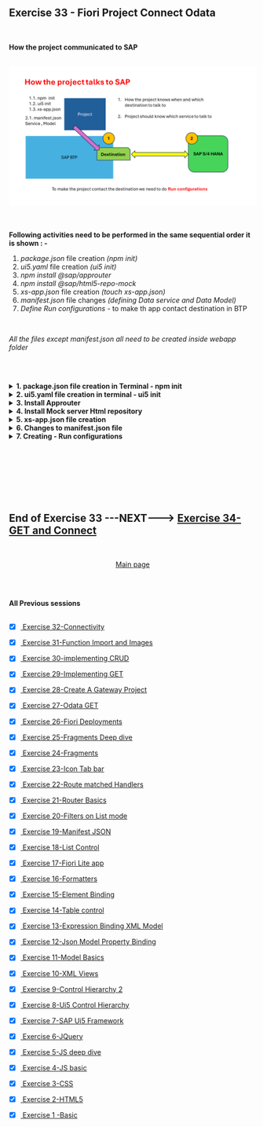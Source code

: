## Exercise 33 - Fiori Project Connect Odata

</br>

**How the project communicated to SAP**

</br>
<img src="./files/ui5e33-1b.png" >
</br></br>

</br>

**Following activities need to be performed in the same sequential order it is shown : -**

1. *package.json* file creation *(npm init)*
2. *ui5.yaml* file creation *(ui5 init)*
3. *npm install @sap/approuter*
4. *npm install @sap/html5-repo-mock*
5. *xs-app.json* file creation *(touch xs-app.json)*
6. *manifest.json* file changes *(defining Data service and Data Model)*
7. *Define Run configurations* - to make th app contact destination in BTP

</br>

*All the files except manifest.json all need to be created inside webapp folder*

</br></br>

<details>
<summary> <b> 1. package.json file creation in Terminal - npm init </b> </summary>
</br>
<img src="./files/ui5e33-2.png" >
</br></br>
<img src="./files/ui5e33-3.png" >
</br></br>
<img src="./files/ui5e33-4.png" >
</br></br>
</details>

<details>
<summary> <b> 2. ui5.yaml file creation in terminal - ui5 init </b> </summary>
</br>

Check whether the SAP ui5 command line interface is installed in the system  *command ( npm list -g )*

</br>
<img src="./files/ui5e33-5a.png" >
</br></br>

Install SAP ui5 (Command line interface) CLI if it is not installed you may get error if it is installed can proceed to next step

</br></br>
<img src="./files/ui5e33-5.png" >
</br></br>

do ui5 init for the project to create ui5.yaml file (config for ui5)

</br></br>
<img src="./files/ui5e33-6.png" >
</br></br>
<img src="./files/ui5e33-7.png" >
</br></br>
</details>

<details>
<summary> <b> 3. Install Approuter </b> </summary>
</br>

use npm install command for installing app router as shown below

</br>
<img src="./files/ui5e33-8.png" >
</br></br>
</details>

<details>
<summary> <b> 4. Install Mock server Html repository </b> </summary>
</br>

use npm install command for installing html5 mock server 

</br>
<img src="./files/ui5e33-9.png" >
</br></br>
</details>

<details>
<summary> <b> 5. xs-app.json file creation </b> </summary>
</br>

command : *touch xs-app.json* to create file xs-app.json

```bat
touch xs-app.json
```

</br>
<img src="./files/ui5e33-10.png" >
</br></br>

The file will be blank by default we need to define the configuration as shown below


"source" : "^/sap/opu/odata/" - this redirects any url call to odata service in the destination maintained in BTP

</br>
<img src="./files/ui5e33-11.png" >
</br></br>

add the OData service name to the source section in the xs-app.json file as shown below

</br>

```json

{
    "welcomeFile": "webapp/index.html",
    "authenticationMethod": "none",
    "sessionTimeout": 10,
    "routes":[
        {
            "authenticationType": "none",
            "csrfProtection": false,
            "source" : "^/sap/opu/odata/ZJUNE_19062024_SRV/",
            "destination": "S4D"
        }, {
            "source": "^(.*)$",
            "target": "$1",
            "service": "html-apps-repo-rt"
        }
    ]
}

```

in json file on source section this symbol is used '^' it is a regular expression in JS : https://www.w3schools.com/jsref/jsref_obj_regexp.asp

</br></br>
</details>


<details>
<summary> <b> 6. Changes to manifest.json file </b> </summary>
</br>

added following 2 section to manifest.json file

```json

// section 1 - App 
    "sap.app": {
        "id": "ntt.hr.payroll",
        "description": "{{APP_TITLE}}",
        "applicationVersion": "1.0.0",
        "type": "application",
        "title": "{{APP_DESCRIPTION}}",
        "i18n": "i18n/i18n.properties",
//////////////////////////////     CHANGE BEGIN   
        "dataSources": {

            "danteService":{
                "uri": "/sap/opu/odata/ZJUNE_19062024_SRV/",
                "type" : "OData",
                "settings": {
                    "odataVersion": "2.0"
                }
            }
        }
    }
//////////////////////////////     CHANGE END

// section 2 - models 

        "models": {
            "i18n": {
                "type": "sap.ui.model.resource.ResourceModel",
                "uri": "i18n/i18n.properties"
            },
            "local": {
                "type": "sap.ui.model.json.JSONModel",
                "uri": "model/mockdata/fruits.json"
            },
//////////////////////////////     CHANGE BEGIN                    
            "":{
                "type": "sap.ui.model.odata.v2.OdataModel",
                "settings":{

                },

                "dataSource": "danteService",
                "preload": true
            }
//////////////////////////////     CHANGE END                
        }

```

</br></br>

**manifest.json before change**

```JSON
{
    "_version": "1.123",
    "sap.app": {
        "id": "ntt.hr.payroll",
        "description": "{{APP_TITLE}}",
        "applicationVersion": "1.0.0",
        "type": "application",
        "title": "{{APP_DESCRIPTION}}",
        "i18n": "i18n/i18n.properties"
    },
    "sap.ui": {
        "technology": "UI5",
        "icons": {
            "icon": "sap-icon://home"
        },
        "deviceTypes": {
            "desktop": true,
            "tablet": true,
            "phone": true
        }
    },
    "sap.ui5": {
        "dependencies": {
            "minUI5Version": "1.123",
            "libs": {
                "sap.m": {},
                "sap.ui.table": {}
            }
        },
        "rootView":{
            "id": "idAppView",
            "type": "XML",
            "viewName": "ntt.hr.payroll.view.App"
        },
        "routing": {
            "config":{
                "routerClass": "sap.m.routing.Router",
                "viewPath": "ntt.hr.payroll.view",
                "viewType": "XML",
                "controlId": "appCon",
                "clearControlAggregation": true
            },
            "routes":[{
                "name": "Master",
                "target": ["Facepage","Secondpage"],
                "pattern": ""
            },{
                "name": "Detail",
                "target": ["Facepage","Datapage"],
                "pattern": "Detail/{fruitId}"
            }],
            "targets": {
                "Facepage":{
                    "viewName": "View1",
                    "controlAggregation": "masterPages"
                },
                "Secondpage":{
                    "viewName": "empty",
                    "controlAggregation": "detailPages"
                },
                "Datapage":{
                    "viewName": "View2",
                    "controlAggregation": "detailPages"
                }
            }
        },

        "contentDensities": {
            "compact": true,
            "cozy": true
        },
        "library": {
            "css": "css/mystyle.css"
        },
        "models": {
            "i18n": {
                "type": "sap.ui.model.resource.ResourceModel",
                "uri": "i18n/i18n.properties"
            },
            "": {
                "type": "sap.ui.model.json.JSONModel",
                "uri": "model/mockdata/fruits.json"
            }
        }
    }
}

```

</br></br>

**manifest.json after change**

```JSON

{
    "_version": "1.123",
    "sap.app": {
        "id": "ntt.hr.payroll",
        "description": "{{APP_TITLE}}",
        "applicationVersion": "1.0.0",
        "type": "application",
        "title": "{{APP_DESCRIPTION}}",
        "i18n": "i18n/i18n.properties",
        "dataSources": {

            "danteService":{
                "uri": "/sap/opu/odata/ZJUNE_19062024_SRV/",
                "type" : "OData",
                "settings": {
                    "odataVersion": "2.0"
                }
            }
        }
    },
    "sap.ui": {
        "technology": "UI5",
        "icons": {
            "icon": "sap-icon://home"
        },
        "deviceTypes": {
            "desktop": true,
            "tablet": true,
            "phone": true
        }
    },
    "sap.ui5": {
        "dependencies": {
            "minUI5Version": "1.123",
            "libs": {
                "sap.m": {},
                "sap.ui.table": {}
            }
        },
        "rootView":{
            "id": "idAppView",
            "type": "XML",
            "viewName": "ntt.hr.payroll.view.App"
        },
        "routing": {
            "config":{
                "routerClass": "sap.m.routing.Router",
                "viewPath": "ntt.hr.payroll.view",
                "viewType": "XML",
                "controlId": "appCon",
                "clearControlAggregation": true
            },
            "routes":[{
                "name": "Master",
                "target": ["Facepage","Secondpage"],
                "pattern": ""
            },{
                "name": "Detail",
                "target": ["Facepage","Datapage"],
                "pattern": "Detail/{fruitId}"
            }],
            "targets": {
                "Facepage":{
                    "viewName": "View1",
                    "controlAggregation": "masterPages"
                },
                "Secondpage":{
                    "viewName": "empty",
                    "controlAggregation": "detailPages"
                },
                "Datapage":{
                    "viewName": "View2",
                    "controlAggregation": "detailPages"
                }
            }
        },

        "contentDensities": {
            "compact": true,
            "cozy": true
        },
        "library": {
            "css": "css/mystyle.css"
        },
        "models": {
            "i18n": {
                "type": "sap.ui.model.resource.ResourceModel",
                "uri": "i18n/i18n.properties"
            },
            "local": {
                "type": "sap.ui.model.json.JSONModel",
                "uri": "model/mockdata/fruits.json"
            },
            "":{
                "type": "sap.ui.model.odata.v2.OdataModel",
                "settings":{

                },

                "dataSource": "danteService",
                "preload": true
            }
        }
    }
}


```
</br></br>
</details>


<details>
<summary> <b> 7. Creating - Run configurations </b> </summary>
</br>
<img src="./files/ui5e33-12a.png" >
</br></br>

Since these apps are created by Fiori open application generator this is showing up in the menu but our app is not showing in the section

</br>

**Solution :**

The problem is due to large amount of folders in our projects directory - we have home/usr/projects/ui5/our-projects-built-here

navigate to our specific project folder we want to create run configurations

</br></br>
<img src="./files/ui5e33-13.png" >
</br></br>
<img src="./files/ui5e33-14.png" >
</br></br>
<img src="./files/ui5e33-15.png" >
</br></br>
</details>


</br></br>
</br></br>
</br></br>

## End of Exercise 33 ---NEXT---> <a href="https://github.com/Octavius-Dante/Arthelais/tree/main/ex_34"> Exercise 34-GET and Connect </a>
</br>
<p align="center"> <a href="https://github.com/Octavius-Dante/Arthelais/tree/main"> Main page </a> </p>


</br></br>

**All Previous sessions**
</br></br>

<!-- - [x] <a href="https://github.com/Octavius-Dante/Arthelais/tree/main/ex_37"> Exercise 37-Deploy app to launchpad</a>
- [x] <a href="https://github.com/Octavius-Dante/Arthelais/tree/main/ex_36"> Exercise 36-WebIde and Git integration</a>
- [x] <a href="https://github.com/Octavius-Dante/Arthelais/tree/main/ex_35"> Exercise 35-POST, GET and DELETE from Fiori</a>
- [x] <a href="https://github.com/Octavius-Dante/Arthelais/tree/main/ex_34"> Exercise 34-GET and Connect</a>
- [x] <a href="https://github.com/Octavius-Dante/Arthelais/tree/main/ex_33"> Exercise 33-Fiori Project Connect Odata</a> -->
- [x] <a href="https://github.com/Octavius-Dante/Arthelais/tree/main/ex_32"> Exercise 32-Connectivity</a>
- [x] <a href="https://github.com/Octavius-Dante/Arthelais/tree/main/ex_31"> Exercise 31-Function Import and Images</a>
- [x] <a href="https://github.com/Octavius-Dante/Arthelais/tree/main/ex_30"> Exercise 30-implementing CRUD</a>
- [x] <a href="https://github.com/Octavius-Dante/Arthelais/tree/main/ex_29"> Exercise 29-Implementing GET</a>
- [x] <a href="https://github.com/Octavius-Dante/Arthelais/tree/main/ex_28"> Exercise 28-Create A Gateway Project</a>
- [x] <a href="https://github.com/Octavius-Dante/Arthelais/tree/main/ex_27"> Exercise 27-Odata GET</a>
- [x] <a href="https://github.com/Octavius-Dante/Arthelais/tree/main/ex_26"> Exercise 26-Fiori Deployments</a>
- [x] <a href="https://github.com/Octavius-Dante/Arthelais/tree/main/ex_25"> Exercise 25-Fragments Deep dive</a>
- [x] <a href="https://github.com/Octavius-Dante/Arthelais/tree/main/ex_24"> Exercise 24-Fragments</a>
- [x] <a href="https://github.com/Octavius-Dante/Arthelais/tree/main/ex_23"> Exercise 23-Icon Tab bar</a>
- [x] <a href="https://github.com/Octavius-Dante/Arthelais/tree/main/ex_22"> Exercise 22-Route matched Handlers</a>
- [x] <a href="https://github.com/Octavius-Dante/Arthelais/tree/main/ex_21"> Exercise 21-Router Basics</a>
- [x] <a href="https://github.com/Octavius-Dante/Arthelais/tree/main/ex_20"> Exercise 20-Filters on List mode</a>
- [x] <a href="https://github.com/Octavius-Dante/Arthelais/tree/main/ex_19"> Exercise 19-Manifest JSON</a>
- [x] <a href="https://github.com/Octavius-Dante/Arthelais/tree/main/ex_18"> Exercise 18-List Control</a>
- [x] <a href="https://github.com/Octavius-Dante/Arthelais/tree/main/ex_17"> Exercise 17-Fiori Lite app</a>
- [x] <a href="https://github.com/Octavius-Dante/Arthelais/tree/main/ex_16"> Exercise 16-Formatters </a>
- [x] <a href="https://github.com/Octavius-Dante/Arthelais/tree/main/ex_15"> Exercise 15-Element Binding</a>
- [x] <a href="https://github.com/Octavius-Dante/Arthelais/tree/main/ex_14"> Exercise 14-Table control</a>
- [x] <a href="https://github.com/Octavius-Dante/Arthelais/tree/main/ex_13"> Exercise 13-Expression Binding XML Model</a>
- [x] <a href="https://github.com/Octavius-Dante/Arthelais/tree/main/ex_12"> Exercise 12-Json Model Property Binding</a>
- [x] <a href="https://github.com/Octavius-Dante/Arthelais/tree/main/ex_11"> Exercise 11-Model Basics </a>
- [x] <a href="https://github.com/Octavius-Dante/Arthelais/tree/main/ex_10"> Exercise 10-XML Views </a>
- [x] <a href="https://github.com/Octavius-Dante/Arthelais/tree/main/ex_9"> Exercise 9-Control Hierarchy 2</a>
- [x] <a href="https://github.com/Octavius-Dante/Arthelais/tree/main/ex_8"> Exercise 8-Ui5 Control Hierarchy </a>
- [x] <a href="https://github.com/Octavius-Dante/Arthelais/tree/main/ex_7"> Exercise 7-SAP Ui5 Framework </a>
- [x] <a href="https://github.com/Octavius-Dante/Arthelais/tree/main/ex_6"> Exercise 6-JQuery </a>
- [x] <a href="https://github.com/Octavius-Dante/Arthelais/tree/main/ex_5"> Exercise 5-JS deep dive </a>
- [x] <a href="https://github.com/Octavius-Dante/Arthelais/tree/main/ex_4"> Exercise 4-JS basic </a>
- [x] <a href="https://github.com/Octavius-Dante/Arthelais/tree/main/ex_3"> Exercise 3-CSS </a>
- [x] <a href="https://github.com/Octavius-Dante/Arthelais/tree/main/ex_2"> Exercise 2-HTML5</a>
- [x] <a href="https://github.com/Octavius-Dante/Arthelais/tree/main/ex_1"> Exercise 1 -Basic </a>


<!--

<details>
<summary> <b> ALL CODE CHANGES - TODAY SESSION </b> </summary>
</br>
</br>

</br>
</br>
<img src="./files/capmd12-96a.png" >
</br>
</br>
</details>

-->